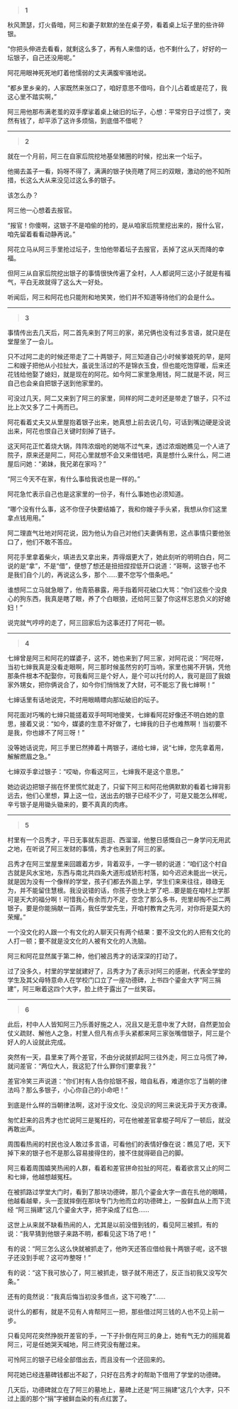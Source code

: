 > **1**

秋风萧瑟，灯火昏暗，阿三和妻子默默的坐在桌子旁，看着桌上坛子里的些许碎银。

“你把头伸进去看看，就剩这么多了，再有人来借的话，也不剩什么了，好好的一坛银子，自己还没用呢。”

阿花用眼神死死地盯着他懦弱的丈夫满腹牢骚地说。

“都乡里乡亲的，人家既然来张口了，咱好意思不借吗，自个儿占着或是花了，我这心里不踏实啊，”

阿三用他那布满老茧的双手摩挲着桌上破旧的坛子，心想：平常穷日子过惯了，突然有钱了，却平添了这许多烦恼，到底借不借呢？

***

> **2**

就在一个月前，阿三在自家后院挖地基垒猪圈的时候，挖出来一个坛子。

他揭去盖子一看，妈呀不得了，满满的银子快亮瞎了阿三的双眼，激动的他不知所措，长这么大从来没见过这么多的银子。

该怎么办？

阿三他一心想着去报官。
 
“报官！你傻啊，这银子不是咱偷的抢的，是从咱家后院里挖出来的，报什么官，咱先留着看看动静再说。”

阿花立马从阿三手里抢过坛子，生怕他带着坛子去报官，丢掉了这从天而降的幸福。
     
但阿三从自家后院挖出银子的事情很快传遍了全村，人人都说阿三这小子就是有福气，平白无故就得了这么大一好处。

听闻后，阿三和阿花也只能附和地笑笑，他们并不知道等待他们的会是什么。

***

> **3**

事情传出去几天后，阿二首先来到了阿三的家，弟兄俩也没有过多言语，就只是在堂屋坐了一会儿。

只不过阿二走的时候还带走了二十两银子，阿三知道自己小时候爹娘死的早，是阿二和嫂子把他从小拉扯大，虽说生活过的不是锦衣玉食，但也能吃饱穿暖，后来还花钱给他娶了媳妇，就是现在的阿花。如今阿二家里急用钱，阿二就是不说，阿三自己也会亲自把银子送到他家里的。

可没过几天，阿二又来到了阿三的家里，同样的阿二走时还是带走了银子，只不过比上次又多了二十两而已。

阿花看着丈夫又从里屋抱着银子出来，她真想上前去说几句，可话到嘴边硬是没说出来，阿花也恨自己关键时刻掉了链子。

这天阿花正忙着烧大锅，阵阵浓烟呛的她喘不过气来，透过浓烟她瞧见一个人进了院子，原来还是阿二，阿花心里就想不会又来借钱吧，真是想什么来什么，阿二进屋后问她：“弟妹，我兄弟在家吗？”

“阿三今天不在家，有什么事给我说也是一样的。”

阿花急忙表示自己也是这家里的一份子，有什么事她也必须知道。

“哪个没有什么事，这不你侄子快要结婚了，我和你嫂子手头紧，我想从你们这里拿点钱用用。”

阿二理直气壮地对阿花说，因为他认为自己对他们夫妻俩有恩，这点事情只要他张口了，他们不敢不答应。

阿花手里拿着柴火，填进去又拿出来，弄得烟更大了，她此刻听的明明白白，阿二说的是“拿”，不是“借”，便想了想还是扭扭捏捏低开口说道：“哥啊，这银子也不是我们自个儿的，再说这么多，那个……要不您写个借条吧。”

谁想阿二立马就急眼了，他青筋暴露，用手指着阿花破口大骂：“你们这些个没良心的狗东西，我真是瞎了眼，养了个白眼狼，还给阿三娶了你这样忘恩负义的好媳妇！”

说完就气哼哼的走了，阿三回家后为这事还打了阿花一顿。

***

> **4**

七婶曾是阿三和阿花的媒婆子，这不，她也来到了阿三家，对阿花说：“阿花呀，当初七婶我真是没看走眼啊，阿三那时候虽然穷的叮当响，家里也揭不开锅，凭他那条件根本不配娶你，可我看阿三是个好人，是个可以托付的人，我可是回了我娘家外甥女，把你俩说合了，如今你们悄悄发了大财，可不能忘了我七婶啊！”

七婶话里有话地说完，不时用眼睛瞟向那坛破旧的坛子。

阿花面对巧嘴的七婶只能搓着双手呵呵地傻笑，七婶看阿花好像还不明白她的意思，接着又说：“如今，媒婆的生意不好做了，七婶我的日子也难熬啊！当初要不是我，你也嫁不了阿三呀！”

没等她话说完，阿三手里已然捧着十两银子，递给七婶，说“七婶，您先拿着用，解解燃眉之急。”

七婶双手拿过银子：“哎呦，你看这阿三，七婶我不是这个意思。”

她边说边把银子揣在怀里慌忙就走了，只留下阿三和阿花他俩默默的看着七婶背影远去，他们心里想，算上这一位，送出去的银子已经不少了，可是又能怎么样呢，辛亏银子是用锄头锄来的，要不真真的肉疼。

***

> **5**

村里有一个吕秀才，平日无事就东逛逛、西溜溜，他整日感慨自己一身学问无用武之地，在听说了阿三发财的事情，秀才也来到了阿三的家。

吕秀才在阿三堂屋里来回踱着方步，背着双手，一字一顿的说道：“咱们这个村自古就是风水宝地，东西与南北共四条大道形成轿形村落，如今迟迟未能出一状元，就是因为没有一个像样的学堂，孩子们都去外面上学，学生们来来往往，碌碌无为，并不能留住慧根。我没说错的话，你孩子也快上学了吧…要是能在咱村上学那可是天大的福分啊！可惜我心有余而力不足，空念了那么多书，兜里却掏不出二两银子。要是你能捐献一百两，我任学堂先生，开咱村教育之先河，对你将是莫大的荣耀。”

一个没文化的人跟一个有文化的人聊天只有两个结果：要不没文化的人把有文化的人打一顿；要不就是没文化的人被有文化的人洗脑。

阿三和阿花显然属于第二种，他们被吕秀才的话深深的打动了。

过了没多久，村里的学堂就建好了，吕秀才为了表示对阿三的感谢，代表全学堂的学生及其父母特意命人在学校门口立了一座功德碑，上书四个鎏金大字“阿三捐建”，阿三瞅着这四个大字，脸上终于露出了一丝笑容。

***

> **6**

此后，村中人人皆知阿三乃乐善好施之人，况且又是无意中发了大财，自然更加会仗义疏财、解他人之急，村里人但凡有点手头紧都来阿三家张嘴借银子，阿三是个好人的人设就此完成。

突然有一天，县里来了两个差官，不由分说就抓起阿三往外走，阿三立马慌了神，就问差官：“两位大人，我这犯了什么罪你们要拿我？”

差官冷笑三声说道：“你们村有人告你拾银不报，暗自私吞，难道你忘了当朝的律法吗？那么多银子，小心你自己的小命吧！”

到底是什么样的当朝律法啊，这对于没文化、没见识的阿三来说无异于天方夜谭。

匆忙赶来的吕秀才也忙说阿三是冤枉的，可在他被差官拿棍子呵斥了一顿后，就没再敢出声。

周围看热闹的村民也没人敢过多言语，可看他们的表情好像在说：瞧见了吧，天下掉下来的银子也不是那么容易接得住的，接不住就得砸自己的脚。

阿三看着周围嬉笑热闹的人群，看着和差官拼命拉扯的阿花，看着欲言又止的阿二和七婶，他越想越冤枉。

在被抓路过学堂大门时，看到了那块功德碑，那几个鎏金大字一直在扎他的眼睛，他越看越晕，头一歪就摔倒在那块专门为他而立的功德碑上，一股鲜血从上而下流经 “阿三捐建”这几个鎏金大字，把字染成了红色……

这世上从来就不缺看热闹的人，尤其是以前没借到钱的，看见阿三被抓，有的说：“我早猜到他银子来路不明，都看见这下场了吧！”

有的说：“阿三怎么这么快就被抓走了，他昨天还答应借给我十两银子呢，这不银子还没到手呢？这可咋整呀！”

有的说：“这下我可放心了，阿三被抓走，银子就不用还了，反正当初我又没写欠条。”

还有的竟然说：“我真后悔当初没多借点，这下可晚了”……

说什么的都有，就是不见有人肯帮阿三一把，那些借过阿三钱的人也不见上前一步。

只看见阿花突然挣脱开差官的手，一下子扑倒在阿三的身上，她有气无力的摇晃着阿三，可是任她哭天喊地，阿三终究没有醒过来。

可怜阿三的银子已经全部借出去，而且没有一个还回来的。

阿花她已经连墓碑钱都出不起了，只好在吕秀才的帮助下借用了学堂的功德碑。

几天后，功德碑就立在了阿三的墓地上，墓碑上还是“阿三捐建”这几个大字，只不过上面的那个“捐”字被鲜血染的有点红罢了。
